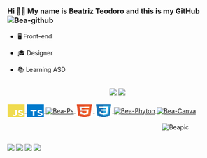 ### Hi 👋🏻 My name is Beatriz Teodoro and this is my GitHub <img align="center" alt="Bea-github" height="30" width="40" src="https://cdn.jsdelivr.net/gh/devicons/devicon/icons/github/github-original.svg">

- 🖥️ Front-end
- 🎓 Designer
- 📚 Learning ASD 

  ##

<div align="center">
  <a href="https://github.com/beateodoro">
  <img height="150em" src="https://github-readme-stats.vercel.app/api?username=beateodoro&show_icons=true&theme=radical&include_all_commits=true&count_private=true"/>
  <img height="150em" src="https://github-readme-stats.vercel.app/api/top-langs/?username=beateodoro&layout=compact&langs_count=7&theme=radical"/>
</div>
<div style="display: inline_block"><br>
  <img align="center" alt="Bea-Js" height="30" width="40" src="https://raw.githubusercontent.com/devicons/devicon/master/icons/javascript/javascript-plain.svg">
  <img align="center" alt="Bea-Ts" height="30" width="40" src="https://raw.githubusercontent.com/devicons/devicon/master/icons/typescript/typescript-plain.svg">
  <img align="center" alt="Bea-Ps" height="30" width="40" src="https://cdn.jsdelivr.net/gh/devicons/devicon/icons/photoshop/photoshop-plain.svg">
  <img align="center" alt="Bea-HTML" height="30" width="40" src="https://raw.githubusercontent.com/devicons/devicon/master/icons/html5/html5-original.svg">
  <img align="center" alt="Bea-CSS" height="30" width="40" src="https://raw.githubusercontent.com/devicons/devicon/master/icons/css3/css3-original.svg">
  <img align="center" alt="Bea-Phyton" height="30" width="40" src="https://cdn.jsdelivr.net/gh/devicons/devicon/icons/python/python-original.svg">
  <img align="center" alt="Bea-Canva" height="30" width="40" src="https://cdn.jsdelivr.net/gh/devicons/devicon/icons/canva/canva-original.svg">

  <a href="https://picasion.com/"><img src="https://i.picasion.com/pic92/31c0ee74aa29d020fa846e8912f15f28.gif" align="right" width="150" height="150" border="radius:50px" alt="Beapic" /></a><br /><a href="https://picasion.com/">
</div>

  ##

<div> 
  <a href="https://www.instagram.com/teodorobeatriz" target="_blank"><img src="https://img.shields.io/badge/-Instagram-%23E4405F?style=for-the-badge&logo=instagram&logoColor=white" target="_blank"></a>
  <a href="https://discord.gg/7QbpQyyq" target="_blank"><img src="https://img.shields.io/badge/Discord-7289DA?style=for-the-badge&logo=discord&logoColor=white" target="_blank"></a> 
  <a href = "mailto:b.teodoro@hotmail.com.br"><img src="https://img.shields.io/badge/Microsoft_Outlook-0078D4?style=for-the-badge&logo=microsoft-outlook&logoColor=white" target="_blank"></a>
  <a href="https://www.linkedin.com/in/beatriz-teodoro-001285106//" target="_blank"><img src="https://img.shields.io/badge/-LinkedIn-%230077B5?style=for-the-badge&logo=linkedin&logoColor=white" target="_blank"></a> 

  </div>
